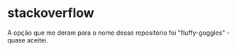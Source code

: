 # stackoverflow
A opção que me deram para o nome desse repositório foi "fluffy-goggles" - quase aceitei.
